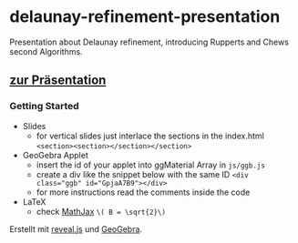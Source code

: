 # delaunay-refinement-presentation
Presentation about Delaunay refinement, introducing Rupperts and Chews second Algorithms.

## [zur Präsentation](https://peterorlowsky.github.io/delaunay-refinement-presentation/)

### Getting Started
- Slides
    - for vertical slides just interlace the sections in the index.html
    `<section><section></section></section>`
- GeoGebra Applet
    - insert the id of your applet into ggMaterial Array in
    `js/ggb.js`
    - create a div like the snippet below with the same ID
    `<div class="ggb" id="GpjaA7B9"></div>`
    - for more instructions read the comments inside the code
- LaTeX
    - check [MathJax](https://www.mathjax.org/)
    `\( B = \sqrt{2}\)`

Erstellt mit [reveal.js](revealjs.com) und [GeoGebra](geogebra.org).
